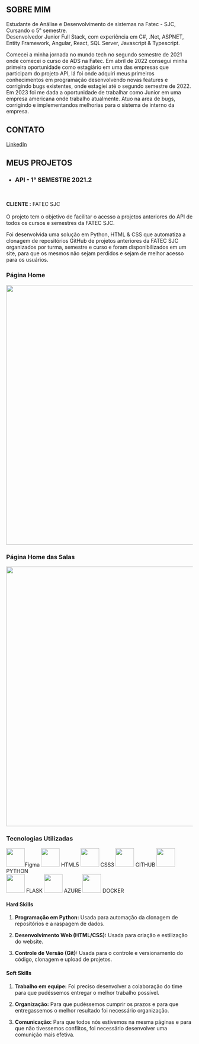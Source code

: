 
## SOBRE MIM

Estudante de Análise e Desenvolvimento de sistemas na Fatec - SJC, Cursando o 5° semestre.
<br>
Desenvolvedor Junior Full Stack, com experiência em C#, .Net, ASPNET, Entity Framework,  Angular, React, SQL Server, Javascript & Typescript.

Comecei a minha jornada no mundo tech no segundo semestre de 2021 onde comecei o curso de ADS na Fatec. Em abril de 2022 consegui minha primeira oportunidade como estagiário em uma das empresas que participam do projeto API, lá foi onde adquiri meus primeiros conhecimentos em programação desenvolvendo novas features e corrigindo bugs existentes, onde estagiei até o segundo semestre de 2022. 
<br>
Em 2023 foi me dada a oportunidade de trabalhar como Junior em uma empresa americana onde trabalho atualmente. Atuo na area de bugs, corrigindo e implementandos melhorias para o sistema de interno da empresa.

## CONTATO
[LinkedIn](www.linkedin.com/in/everton-rocha-1a456b20b)

## MEUS PROJETOS
- ### API - 1° SEMESTRE 2021.2
  
<br>

**CLIENTE :** FATEC SJC
<br><br>
O projeto tem o objetivo de facilitar o acesso a projetos anteriores do API de todos os cursos e semestres da FATEC SJC.

Foi desenvolvida uma solução em Python, HTML & CSS que automatiza a clonagem de repositórios GitHub de projetos anteriores da FATEC SJC organizados por turma, semestre e curso e foram disponibilizados em um site, para que os mesmos não sejam perdidos e sejam de melhor acesso para os usuários.

### Página Home

<div align="center">
  <img src="https://user-images.githubusercontent.com/90697929/133859310-9c8fb732-d5c9-4185-ba38-b085acc14040.gif" width="700px"/>
</div>

### Página Home das Salas 

<div align="center">
  <img src="https://user-images.githubusercontent.com/90697929/133859404-5ad2a5fa-a9a9-4f52-a051-2fa4ad1cabf5.gif" width="700px"/>
</div>

### Tecnologias Utilizadas  

<div>
  <img width="50 rem" src="https://cdn.jsdelivr.net/gh/devicons/devicon/icons/figma/figma-original.svg"/>Figma 
  <img width="50 rem" src="https://cdn.jsdelivr.net/gh/devicons/devicon/icons/html5/html5-original.svg"/> HTML5
  <img width="50 rem" src="https://cdn.jsdelivr.net/gh/devicons/devicon/icons/css3/css3-original.svg"/> CSS3
  <img width="50 rem" src="https://cdn.jsdelivr.net/gh/devicons/devicon/icons/github/github-original.svg"/> GITHUB
  <img width="50 rem" src="https://cdn.jsdelivr.net/gh/devicons/devicon/icons/python/python-original.svg"/> PYTHON <br>
  <img width="50 rem" src="https://icons-for-free.com/iconfiles/png/512/Flask-1324888719511065447.png"/> FLASK
  <img width="50 rem" src="https://seeklogo.com/images/M/microsoft-azure-logo-85055C44BE-seeklogo.com.png"/> AZURE
  <img width="50 rem" src="https://cdn-icons-png.flaticon.com/512/919/919853.png"/> DOCKER
</div>

#### Hard Skills

1. **Programação em Python:** Usada para automação da clonagem de repositórios e a raspagem de dados.

2. **Desenvolvimento Web (HTML/CSS):** Usada para criação e estilização do website.
   
3. **Controle de Versão (Git):** Usada para o controle e versionamento do código, clonagem e upload de projetos. 


#### Soft Skills  

1. **Trabalho em equipe:** Foi preciso desenvolver a colaboração do time para que pudéssemos entregar o melhor trabalho possível.

2. **Organização:** Para que pudéssemos cumprir os prazos e para que entregassemos o melhor resultado foi necessário organização.
   
3. **Comunicação:** Para que todos nós estivemos na mesma páginas e para que não tivessemos conflitos, foi necessário desenvolver uma comunição mais efetiva.


